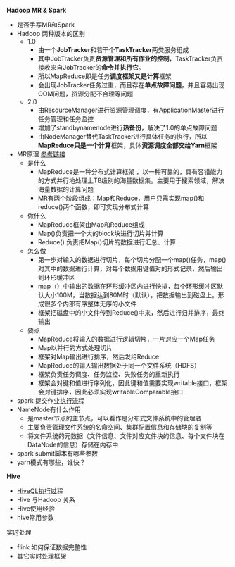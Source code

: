 **Hadoop MR & Spark**

- 是否手写MR和Spark
- Hadoop 两种版本的区别
  - 1.0
    -  由一个**JobTracker**和若干个**TaskTracker**两类服务组成
    - 其中JobTracker负责**资源管理和所有作业的控制**，TaskTracker负责接收来自JobTracker的**命令并执行它**。
    - 所以MapReduce即是任务**调度框架又是计算**框架
    - 会出现JobTracker任务过重，而且存在**单点故障问题**，并且容易出现OOM问题，资源分配不合理等问题 
  - 2.0
    -  由ResourceManager进行资源管理调度，有ApplicationMaster进行任务管理和任务监控
    -  增加了standbynamenode进行**热备份**，解决了1.0的单点故障问题
    - 由NodeManager替代TaskTracker进行具体任务的执行，所以**MapReduce只是一个计算**框架，具体**资源调度全部交给Yarn**框架 
- MR原理 <a href = ' https://zhuanlan.zhihu.com/p/62135686 '>参考链接</a>
  - 是什么
    -  MapReduce是一种分布式计算框架 ，以一种可靠的，具有容错能力的方式并行地处理上TB级别的海量数据集。主要用于搜索领域，解决海量数据的计算问题
    -  MR有两个阶段组成：Map和Reduce，用户只需实现map()和reduce()两个函数，即可实现分布式计算
  - 做什么
    - MapReduce框架由Map和Reduce组成
    - Map()负责把一个大的block块进行切片并计算
    - Reduce() 负责把Map()切片的数据进行汇总、计算
  - 怎么做
    - 第一步对输入的数据进行切片，每个切片分配一个map()任务，map()对其中的数据进行计算，对每个数据用键值对的形式记录，然后输出到环形缓冲区
    - map（）中输出的数据在环形缓冲区内进行快排，每个环形缓冲区默认大小100M，当数据达到80M时（默认），把数据输出到磁盘上。形成很多个内部有序整体无序的小文件
    - 框架把磁盘中的小文件传到Reduce()中来，然后进行归并排序，最终输出
  - 要点
    - MapReduce将输入的数据进行逻辑切片，一片对应一个Map任务
    - Map以并行的方式处理切片
    - 框架对Map输出进行排序，然后发给Reduce
    - MapReduce的输入输出数据处于同一个文件系统（HDFS）
    - 框架负责任务调度、任务监控、失败任务的重新执行
    - 框架会对键和值进行序列化，因此键和值需要实现writable接口，框架会对键排序，因此必须实现writableComparable接口
- spark 提交作业[执行流程](https://www.cnblogs.com/frankdeng/p/9301485.html)
- NameNode有什么作用
  - 是master节点的主节点，可以看作是分布式文件系统中的管理者
  - 主要负责管理文件系统的名命空间、集群配置信息和存储块的复制等
  - 将文件系统的元数据（文件信息、文件对应文件块的信息、每个文件块在DataNode的信息）存储在内存中
- spark submit脚本有哪些参数
- yarn模式有哪些，谁快？

**Hive**

- [HiveQL执行过程](https://note.youdao.com/ynoteshare1/index.html?id=352829ceba3fe8181be1e10e714d1e72)
- Hive 与Hadoop 关系
- Hive使用经验
- hive常用参数

实时处理

- flink 如何保证数据完整性
- 其它实时处理框架